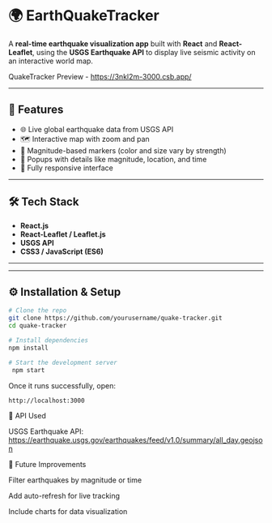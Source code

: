 # 🌍 EarthQuakeTracker

A **real-time earthquake visualization app** built with **React** and **React-Leaflet**, using the **USGS Earthquake API** to display live seismic activity on an interactive world map.

QuakeTracker Preview - https://3nkl2m-3000.csb.app/

---

## 🚀 Features

- 🌐 Live global earthquake data from USGS API  
- 🗺️ Interactive map with zoom and pan  
- 📍 Magnitude-based markers (color and size vary by strength)  
- 💬 Popups with details like magnitude, location, and time  
- 📱 Fully responsive interface  

---

## 🛠️ Tech Stack

- **React.js**
- **React-Leaflet / Leaflet.js**
- **USGS API**
- **CSS3 / JavaScript (ES6)**

---


---

## ⚙️ Installation & Setup

```bash
# Clone the repo
git clone https://github.com/yourusername/quake-tracker.git
cd quake-tracker

# Install dependencies
npm install

# Start the development server
 npm start
```

Once it runs successfully, open:
```
http://localhost:3000
```
🌋 API Used

USGS Earthquake API:
https://earthquake.usgs.gov/earthquakes/feed/v1.0/summary/all_day.geojson

🧩 Future Improvements

Filter earthquakes by magnitude or time

Add auto-refresh for live tracking

Include charts for data visualization



